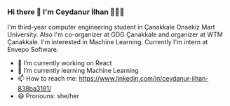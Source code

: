 ### Hi there 👋 I'm Ceydanur İlhan 🙋🏼‍♀️

I'm third-year computer engineering student in Çanakkale Onsekiz Mart University. Also I'm co-organizer at GDG Çanakkale and organizer at WTM Çanakkale. I'm interested in Machine Learning. Currently I'm intern at Envepo Software.


- 🔭 I’m currently working on React
- 🌱 I’m currently learning Machine Learning
- 📫 How to reach me: https://www.linkedin.com/in/ceydanur-ilhan-838ba3181/
- 😄 Pronouns: she/her

